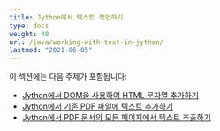 ```yaml
---
title: Jython에서 텍스트 작업하기
type: docs
weight: 40
url: /java/working-with-text-in-jython/
lastmod: "2021-06-05"
---
```


이 섹션에는 다음 주제가 포함됩니다:

- [Jython에서 DOM을 사용하여 HTML 문자열 추가하기](/pdf/java/add-html-string-using-dom-in-jython/)
- [Jython에서 기존 PDF 파일에 텍스트 추가하기](/pdf/java/add-text-to-an-existing-pdf-file-in-jython/)
- [Jython에서 PDF 문서의 모든 페이지에서 텍스트 추출하기](/pdf/java/extract-text-from-all-the-pages-of-a-pdf-document-in-jython/)